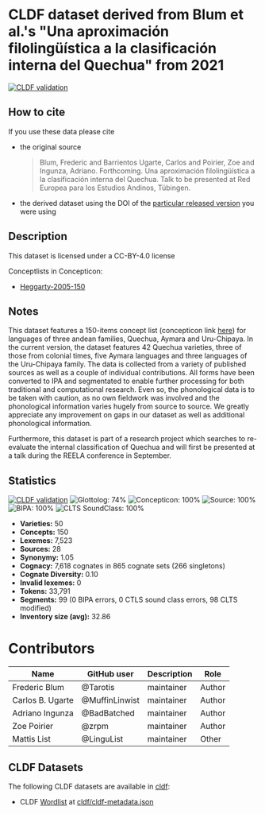 # CLDF dataset derived from Blum et al.'s "Una aproximación filolingüística a la clasificación interna del Quechua" from 2021

[![CLDF validation](https://github.com/lexibank/crossandean/workflows/CLDF-validation/badge.svg)](https://github.com/lexibank/crossandean/actions?query=workflow%3ACLDF-validation)

## How to cite

If you use these data please cite
- the original source
  > Blum, Frederic and Barrientos Ugarte, Carlos and Poirier, Zoe and Ingunza, Adriano. Forthcoming. Una aproximación filolingüística a la clasificación interna del Quechua. Talk to be presented at Red Europea para los Estudios Andinos, Tübingen.
- the derived dataset using the DOI of the [particular released version](../../releases/) you were using

## Description


This dataset is licensed under a CC-BY-4.0 license


Conceptlists in Concepticon:
- [Heggarty-2005-150](https://concepticon.clld.org/contributions/Heggarty-2005-150)
## Notes

This dataset features a 150-items concept list (concepticon link [here](https://concepticon.clld.org/contributions/Heggarty-2005-150)) for languages of three andean families, Quechua, Aymara and Uru-Chipaya. In the current version, the dataset features 42 Quechua varieties, three of those from colonial times, five Aymara languages and three languages of the Uru-Chipaya family. The data is collected from a variety of published sources as well as a couple of individual contributions. All forms have been converted to IPA and segmentated to enable further processing for both traditional and computational research. Even so, the phonological data is to be taken with caution, as no own fieldwork was involved and the phonological information varies hugely from source to source. We greatly appreciate any improvement on gaps in our dataset as well as additional phonological information.

Furthermore, this dataset is part of a research project which searches to re-evaluate the internal classification of Quechua and will first be presented at a talk during the REELA conference in September.



## Statistics


[![CLDF validation](https://github.com/lexibank/crossandean/workflows/CLDF-validation/badge.svg)](https://github.com/lexibank/crossandean/actions?query=workflow%3ACLDF-validation)
![Glottolog: 74%](https://img.shields.io/badge/Glottolog-74%25-yellow.svg "Glottolog: 74%")
![Concepticon: 100%](https://img.shields.io/badge/Concepticon-100%25-brightgreen.svg "Concepticon: 100%")
![Source: 100%](https://img.shields.io/badge/Source-100%25-brightgreen.svg "Source: 100%")
![BIPA: 100%](https://img.shields.io/badge/BIPA-100%25-brightgreen.svg "BIPA: 100%")
![CLTS SoundClass: 100%](https://img.shields.io/badge/CLTS%20SoundClass-100%25-brightgreen.svg "CLTS SoundClass: 100%")

- **Varieties:** 50
- **Concepts:** 150
- **Lexemes:** 7,523
- **Sources:** 28
- **Synonymy:** 1.05
- **Cognacy:** 7,618 cognates in 865 cognate sets (266 singletons)
- **Cognate Diversity:** 0.10
- **Invalid lexemes:** 0
- **Tokens:** 33,791
- **Segments:** 99 (0 BIPA errors, 0 CTLS sound class errors, 98 CLTS modified)
- **Inventory size (avg):** 32.86

# Contributors

Name | GitHub user | Description | Role
--- | --- | --- | ---
Frederic Blum | @Tarotis | maintainer | Author
Carlos B. Ugarte | @MuffinLinwist | maintainer | Author
Adriano Ingunza | @BadBatched | maintainer | Author
Zoe Poirier | @zrpm | maintainer | Author
Mattis List | @LinguList | maintainer | Other




## CLDF Datasets

The following CLDF datasets are available in [cldf](cldf):

- CLDF [Wordlist](https://github.com/cldf/cldf/tree/master/modules/Wordlist) at [cldf/cldf-metadata.json](cldf/cldf-metadata.json)